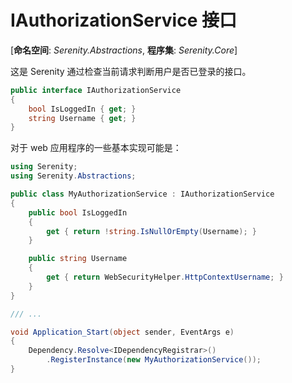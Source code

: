 # IAuthorizationService 接口

[**命名空间**: *Serenity.Abstractions*, **程序集**: *Serenity.Core*]

这是 Serenity 通过检查当前请求判断用户是否已登录的接口。 

```cs
public interface IAuthorizationService
{
    bool IsLoggedIn { get; }
    string Username { get; }
}
```

对于 web 应用程序的一些基本实现可能是：

```cs
using Serenity;
using Serenity.Abstractions;

public class MyAuthorizationService : IAuthorizationService
{
    public bool IsLoggedIn
    {
        get { return !string.IsNullOrEmpty(Username); }
    }

    public string Username
    {
        get { return WebSecurityHelper.HttpContextUsername; }
    }
}

/// ...

void Application_Start(object sender, EventArgs e)
{
	Dependency.Resolve<IDependencyRegistrar>()
		.RegisterInstance(new MyAuthorizationService());
}
```
